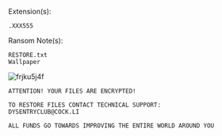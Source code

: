 Extension(s): 
```
.XXX555
```
Ransom Note(s): 
```
RESTORE.txt
Wallpaper
```
![frjku5j4f](https://github.com/user-attachments/assets/a369a318-f98e-461a-b7bd-151971814bcb)
```
ATTENTION! YOUR FILES ARE ENCRYPTED!

TO RESTORE FILES CONTACT TECHNICAL SUPPORT:
DYSENTRYCLUB@COCK.LI

ALL FUNDS GO TOWARDS IMPROVING THE ENTIRE WORLD AROUND YOU


```
